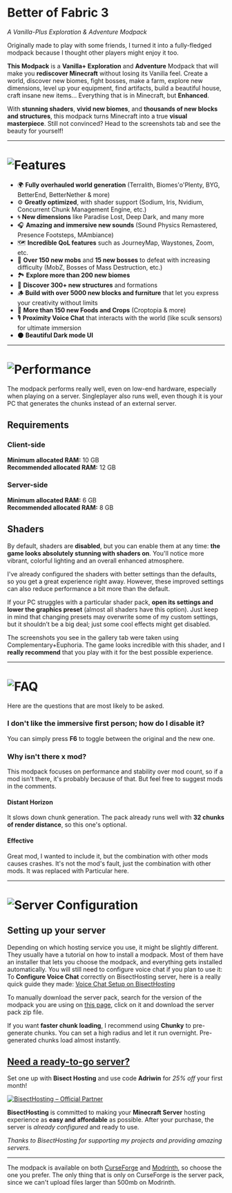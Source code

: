 # Better of Fabric 3

*A Vanilla-Plus Exploration & Adventure Modpack*

Originally made to play with some friends, I turned it into a fully-fledged modpack because I thought other players might enjoy it too.

**This Modpack** is a **Vanilla+ Exploration** and **Adventure** Modpack that will make you **rediscover Minecraft** without losing its Vanilla feel. Create a world, discover new biomes, fight bosses, make a farm, explore new dimensions, level up your equipment, find artifacts, build a beautiful house, craft insane new items... Everything that is in Minecraft, but **Enhanced**.

With **stunning shaders**, **vivid new biomes**, and **thousands of new blocks and structures**, this modpack turns Minecraft into a true **visual masterpiece**. Still not convinced? Head to the screenshots tab and see the beauty for yourself!

---

# ![Features](https://i.imgur.com/MLNaqtQ.png)

* 🌍 **Fully overhauled world generation** (Terralith, Biomes'o'Plenty, BYG, BetterEnd, BetterNether & more)
* ⚙️ **Greatly optimized**, with shader support (Sodium, Iris, Nvidium, Concurrent Chunk Management Engine, etc.)
* 🌀 **New dimensions** like Paradise Lost, Deep Dark, and many more
* 🎧 **Amazing and immersive new sounds** (Sound Physics Remastered, Presence Footsteps, MAmbiance)
* 🗺️ **Incredible QoL features** such as JourneyMap, Waystones, Zoom, etc.
* 👾 **Over 150 new mobs** and **15 new bosses** to defeat with increasing difficulty (MobZ, Bosses of Mass Destruction, etc.)
* 🏞️ **Explore more than 200 new biomes**
* 🏰 **Discover 300+ new structures** and formations
* 🪵 **Build with over 5000 new blocks and furniture** that let you express your creativity without limits
* 🌾 **More than 150 new Foods and Crops** (Croptopia & more)
* 🎙️ **Proximity Voice Chat** that interacts with the world (like sculk sensors) for ultimate immersion
* 🌑 **Beautiful Dark mode UI**

---

# ![Performance](https://i.imgur.com/9OW1B8c.png)

The modpack performs really well, even on low-end hardware, especially when playing on a server. Singleplayer also runs well, even though it is your PC that generates the chunks instead of an external server.

## Requirements

### Client-side
**Minimum allocated RAM:** 10 GB  
**Recommended allocated RAM:** 12 GB

### Server-side
**Minimum allocated RAM:** 6 GB  
**Recommended allocated RAM:** 8 GB

## Shaders
By default, shaders are **disabled**, but you can enable them at any time: **the game looks absolutely stunning with shaders on**. You'll notice more vibrant, colorful lighting and an overall enhanced atmosphere.

I've already configured the shaders with better settings than the defaults, so you get a great experience right away. However, these improved settings can also reduce performance a bit more than the default.

If your PC struggles with a particular shader pack, **open its settings and lower the graphics preset** (almost all shaders have this option). Just keep in mind that changing presets may overwrite some of my custom settings, but it shouldn’t be a big deal; just some cool effects might get disabled.

The screenshots you see in the gallery tab were taken using Complementary+Euphoria. The game looks incredible with this shader, and I **really recommend** that you play with it for the best possible experience.

---

# ![FAQ](https://i.imgur.com/Qh1w6k3.png)

Here are the questions that are most likely to be asked.

### I don't like the immersive first person; how do I disable it?
You can simply press **F6** to toggle between the original and the new one.

### Why isn't there x mod?
This modpack focuses on performance and stability over mod count, so if a mod isn't there, it's probably because of that. But feel free to suggest mods in the comments.

#### Distant Horizon
It slows down chunk generation. The pack already runs well with **32 chunks of render distance**, so this one's optional.

#### Effective
Great mod, I wanted to include it, but the combination with other mods causes crashes. It's not the mod's fault, just the combination with other mods. It was replaced with Particular here.

---

# ![Server Configuration](https://i.imgur.com/yuHWmbd.png)

## Setting up your server
Depending on which hosting service you use, it might be slightly different. They usually have a tutorial on how to install a modpack. Most of them have an installer that lets you choose the modpack, and everything gets installed automatically. You will still need to configure voice chat if you plan to use it: To **Configure Voice Chat** correctly on BisectHosting server, here is a really quick guide they made: [Voice Chat Setup on BisectHosting](https://www.bisecthosting.com/clients/index.php?rp=/knowledgebase/198/How-to-setup-voice-chat-on-a-ForgeorFabricorSpigot-Minecraft-server.html)

To manually download the server pack, search for the version of the modpack you are using on [this page](https://www.curseforge.com/minecraft/modpacks/better-of-fabric-3/files), click on it and download the server pack zip file.

If you want **faster chunk loading**, I recommend using **Chunky** to pre-generate chunks. You can set a high radius and let it run overnight. Pre-generated chunks load almost instantly.

## [Need a ready-to-go server?](https://bisecthosting.com/Adriwin)

Set one up with **Bisect Hosting** and use code **Adriwin** for *25% off* your first month!

[![BisectHosting – Official Partner](https://i.imgur.com/l7NGpJ0.png)](https://www.curseforge.com/linkout?remoteUrl=https%253a%252f%252fwww.bisecthosting.com%252fAdriwin)

**BisectHosting** is committed to making your **Minecraft Server** hosting experience as **easy and affordable** as possible. After your purchase, the server is *already configured* and ready to use.

*Thanks to BisectHosting for supporting my projects and providing amazing servers.*

---

The modpack is available on both [CurseForge](https://www.curseforge.com/minecraft/modpacks/better-of-fabric-3) and [Modrinth](https://modrinth.com/modpack/better-of-fabric-3), so choose the one you prefer. The only thing that is only on CurseForge is the server pack, since we can't upload files larger than 500mb on Modrinth.